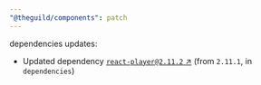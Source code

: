 ```yaml
---
"@theguild/components": patch
---
```

dependencies updates:
  - Updated dependency [`react-player@2.11.2` ↗︎](https://www.npmjs.com/package/react-player/v/2.11.2) (from `2.11.1`, in `dependencies`)
